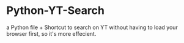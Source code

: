 # Python-YT-Search
a Python file + Shortcut to search on YT without having to load your browser first, so it's more effecient.
